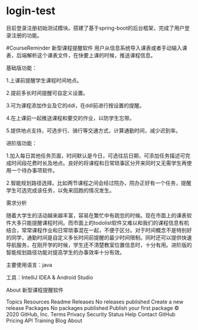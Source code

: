 # login-test
目前登录注册初始测试模块。搭建了基于spring-boot的后台框架，完成了用户登录注册的功能。


#CourseReminder
新型课程提醒软件 用户从信息系统导入课表或者手动输入课表，后端解析这个课表文件，在快要上课的时候，推送课程信息。

基础版功能：

1.上课前提醒学生课程时间地点。

2.提前多长时间提醒可自定义设置。

3.可为课程添加作业及它的ddl，在ddl前进行按设置的提醒。

4.在上课前一起推送课程和要交的作业，以防学生忘带。

5.提供地点支持，可选步行、骑行等交通方式，计算通勤时间，减少迟到率。

进阶版功能：

1.加入每日其他任务页面，时间默认是今日，可选往后日期，可添加任务描述可完成时间段花费时长及地点。良好的将课程和日常琐事区分开来同时又无需学生再使用一个待办事项软件。

2.智能规划路径选择。比如两节课程之间会经过院办，院办正好有一个任务，提醒学生可选完成该任务，以免来回跑的情况发生。

需求分析

随着大学生的活动越来越丰富，容易在繁忙中有疏忽的时候。现在市面上的课表软件大多只能提醒课程时间。而市面上的todolist软件又难以和我们的课程信息有机结合，常常课程作业和日常琐事混在一起，不便于区分。对于时间概念不是特别好的同学，通勤时间是自定义多长时间前提醒的最少时间限制。同时还可以提供快速导航服务，在刚开学的时候，学生还不清楚教室位置信息时，十分有用。进阶版的智能规划路径功能对提高学生的办事效率十分有效。

主要使用语言：java

工具：IntelliJ IDEA & Android Studio

About
新型课程提醒软件

Topics
Resources
 Readme
Releases
No releases published
Create a new release
Packages
No packages published
Publish your first package
© 2020 GitHub, Inc.
Terms
Privacy
Security
Status
Help
Contact GitHub
Pricing
API
Training
Blog
About
